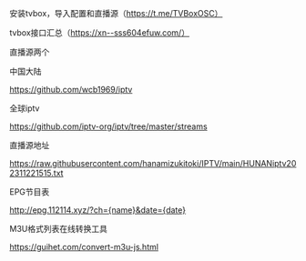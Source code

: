 安装tvbox，导入配置和直播源（https://t.me/TVBoxOSC）

tvbox接口汇总（https://xn--sss604efuw.com/）

直播源两个

中国大陆

https://github.com/wcb1969/iptv

全球iptv

https://github.com/iptv-org/iptv/tree/master/streams


直播源地址

https://raw.githubusercontent.com/hanamizukitoki/IPTV/main/HUNANiptv202311221515.txt


EPG节目表

http://epg.112114.xyz/?ch={name}&date={date}

M3U格式列表在线转换工具

https://guihet.com/convert-m3u-js.html
